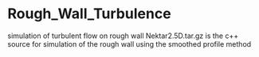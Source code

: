 # Rough_Wall_Turbulence
simulation of turbulent flow on rough wall
Nektar2.5D.tar.gz is the c++ source for simulation of the rough wall using the smoothed profile method
